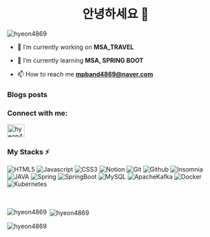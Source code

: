 <h1 align="center">안녕하세요 👋</h1>

<p align="left"> <img src="https://komarev.com/ghpvc/?username=hyeon4869&label=Profile%20views&color=0e75b6&style=flat" alt="hyeon4869" /> </p>

- 🔭 I’m currently working on **MSA_TRAVEL**

- 🌱 I’m currently learning **MSA, SPRING BOOT**

- 📫 How to reach me **mpband4869@naver.com**

### Blogs posts
<!-- BLOG-POST-LIST:START -->
<!-- BLOG-POST-LIST:END -->

<h3 align="left">Connect with me:</h3>
<p align="left">
<a href="https://dev.to/hyeon4869" target="blank"><img align="center" src="https://raw.githubusercontent.com/rahuldkjain/github-profile-readme-generator/master/src/images/icons/Social/devto.svg" alt="hyeon4869" height="30" width="40" /></a>
</p>

### My Stacks ⚡ 
![HTML5](http://img.shields.io/badge/-HTML-f06529?style=flat-square&logo=HTML5&logoColor=white)
![Javascript](http://img.shields.io/badge/-Javascript-F7DF1E?style=flat-square&logo=javascript&logoColor=white)
![CSS3](http://img.shields.io/badge/-CSS-1572b6?style=flat-square&logo=CSS3)
![Notion](http://img.shields.io/badge/-Notion-585858?style=flat-square&logo=Notion&logoColor=white)
![Git](http://img.shields.io/badge/-Git-f05032?style=flat-square&logo=Git&logoColor=white)
![Github](http://img.shields.io/badge/-Github-181717?style=flat-square&logo=Github&logoColor=white)
![Insomnia](http://img.shields.io/badge/-Insomnia-4000BF?style=flat-square&logo=Insomnia&logoColor=white)
![JAVA](http://img.shields.io/badge/-Java-007396?style=flat-square&logo=oracle&logoColor=white)
![Spring](http://img.shields.io/badge/-Spring-6DB33F?style=flat-square&logo=Spring&logoColor=white)
![SpringBoot](http://img.shields.io/badge/-SpringBoot-6DB33F?style=flat-square&logo=SpringBoot&logoColor=white)
![MySQL](http://img.shields.io/badge/-MySQL-4479A1?style=flat-square&logo=MySQL&logoColor=white)
![ApacheKafka](http://img.shields.io/badge/-Kafka-BF00FF?style=flat-square&logo=ApacheKafka&logoColor=white)
![Docker](http://img.shields.io/badge/-Docker-2496ED?style=flat-square&logo=Docker&logoColor=white)
![Kubernetes](http://img.shields.io/badge/-Kubernetes-326CE5?style=flat-square&logo=Kubernetes&logoColor=white)
<br/><br/><br/>

<p><img align="left" src="https://github-readme-stats.vercel.app/api/top-langs?username=hyeon4869&show_icons=true&locale=en&layout=compact" alt="hyeon4869" /></p>

<p>&nbsp;<img align="center" src="https://github-readme-stats.vercel.app/api?username=hyeon4869&show_icons=true&locale=en" alt="hyeon4869" /></p>

<p><img align="center" src="https://github-readme-streak-stats.herokuapp.com/?user=hyeon4869&" alt="hyeon4869" /></p>
